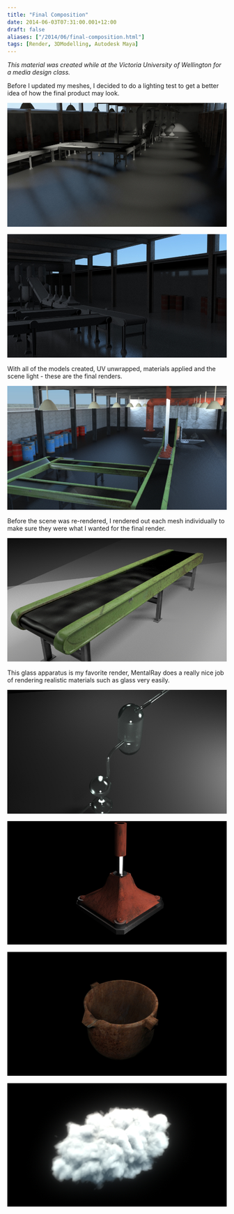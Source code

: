 ```yaml
---
title: "Final Composition"
date: 2014-06-03T07:31:00.001+12:00
draft: false
aliases: ["/2014/06/final-composition.html"]
tags: [Render, 3DModelling, Autodesk Maya]
---
```


_This material was created while at the Victoria University of Wellington for a media design class._

Before I updated my meshes, I decided to do a lighting test to get a better idea of how the final product may look.

![](lighting-5.jpg)

![](lighting-4.jpg)

With all of the models created, UV unwrapped, materials applied and the scene light - these are the final renders.

![](2minRender2.jpg)

Before the scene was re-rendered, I rendered out each mesh individually to make sure they were what I wanted for the final render.

![](ConveyorBelt.jpg)

This glass apparatus is my favorite render, MentalRay does a really nice job of rendering realistic materials such as glass very easily.

![](GlassRender.jpg)

![](pressRender.jpg)

![](RustRender.jpg)

![](test.jpg)
